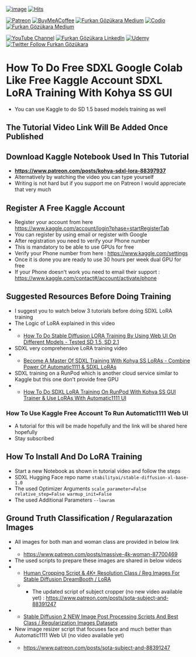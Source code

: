 [![image](https://img.shields.io/discord/772774097734074388?label=Discord&logo=discord)](https://discord.com/servers/software-engineering-courses-secourses-772774097734074388) [![Hits](https://hits.seeyoufarm.com/api/count/incr/badge.svg?url=https%3A%2F%2Fgithub.com%2FFurkanGozukara%2FStable-Diffusion%2Fblob%2Fmain%2FTutorials%2FHow-To-Do-Free-Google-Colab-Like-Kaggle-SDXL-LoRA-Training.md&count_bg=%2379C83D&title_bg=%239E0F0F&icon=apachespark.svg&icon_color=%23E7E7E7&title=views&edge_flat=false)](https://hits.seeyoufarm.com) 

[![Patreon](https://img.shields.io/badge/Patreon-Support%20Me-F2EB0E?style=for-the-badge&logo=patreon)](https://www.patreon.com/SECourses) [![BuyMeACoffee](https://img.shields.io/badge/Buy%20Me%20a%20Coffee-ffdd00?style=for-the-badge&logo=buy-me-a-coffee&logoColor=black)](https://www.buymeacoffee.com/DrFurkan) [![Furkan Gözükara Medium](https://img.shields.io/badge/Medium-Follow%20Me-800080?style=for-the-badge&logo=medium&logoColor=white)](https://medium.com/@furkangozukara) [![Codio](https://img.shields.io/static/v1?style=for-the-badge&message=Articles&color=4574E0&logo=Codio&logoColor=FFFFFF&label=CivitAI)](https://civitai.com/user/SECourses/articles) [![Furkan Gözükara Medium](https://img.shields.io/badge/DeviantArt-Follow%20Me-990000?style=for-the-badge&logo=deviantart&logoColor=white)](https://www.deviantart.com/monstermmorpg)

[![YouTube Channel](https://img.shields.io/badge/YouTube-SECourses-C50C0C?style=for-the-badge&logo=youtube)](https://www.youtube.com/SECourses)  [![Furkan Gözükara LinkedIn](https://img.shields.io/badge/LinkedIn-Follow%20Me-0077B5?style=for-the-badge&logo=linkedin&logoColor=white)](https://www.linkedin.com/in/furkangozukara/)   [![Udemy](https://img.shields.io/static/v1?style=for-the-badge&message=Stable%20Diffusion%20Course&color=A435F0&logo=Udemy&logoColor=FFFFFF&label=Udemy)](https://www.udemy.com/course/stable-diffusion-dreambooth-lora-zero-to-hero/) [![Twitter Follow Furkan Gözükara](https://img.shields.io/badge/Twitter-Follow%20Me-1DA1F2?style=for-the-badge&logo=twitter&logoColor=white)](https://twitter.com/GozukaraFurkan)

# How To Do Free SDXL Google Colab Like Free Kaggle Account SDXL LoRA Training With Kohya SS GUI
* You can use Kaggle to do SD 1.5 based models training as well

## The Tutorial Video Link Will Be Added Once Published

## Download Kaggle Notebook Used In This Tutorial 
* **https://www.patreon.com/posts/kohya-sdxl-lora-88397937**
* Alternatively by watching the video you can type yourself
* Writing is not hard but if you support me on Patreon I would appreciate that very much 

## Register A Free Kaggle Account

* Register your account from here https://www.kaggle.com/account/login?phase=startRegisterTab
* You can register by using email or register with Google
* After registration you need to verify your Phone number
* This is mandatory to be able to use GPUs for free
* Verify your Phone number from here : https://www.kaggle.com/settings
* Once it is done you are ready to use 30 hours per week dual GPU for free
* If your Phone doesn't work you need to email their support : https://www.kaggle.com/contact#/account/activate/phone

## Suggested Resources Before Doing Training

* I suggest you to watch below 3 tutorials before doing SDXL LoRA training
* The Logic of LoRA explained in this video
* * [How To Do Stable Diffusion LORA Training By Using Web UI On Different Models - Tested SD 1.5, SD 2.1](https://youtu.be/mfaqqL5yOO4)
* SDXL very comprehensive LoRA training video
* * [Become A Master Of SDXL Training With Kohya SS LoRAs - Combine Power Of Automatic1111 & SDXL LoRAs](https://youtu.be/sBFGitIvD2A)
* SDXL training on a RunPod which is another cloud service similar to Kaggle but this one don't provide free GPU
* * [How To Do SDXL LoRA Training On RunPod With Kohya SS GUI Trainer & Use LoRAs With Automatic1111 UI](https://youtu.be/-xEwaQ54DI4)

### How To Use Kaggle Free Account To Run Automatic1111 Web UI
* A tutorial for this will be made hopefully and the link will be shared here hopefully
* Stay subscribed

## How To Install And Do LoRA Training
* Start a new Notebook as shown in tutorial video and follow the steps
* SDXL Hugging Face repo name ```stabilityai/stable-diffusion-xl-base-1.0```
* The used Optimizer Arguments ```scale_parameter=False relative_step=False warmup_init=False```
* The used Additional Parameters ```--lowram```

## Ground Truth Classification / Regularazation Images
* All images for both man and woman class are provided in below link
* * https://www.patreon.com/posts/massive-4k-woman-87700469
* The used scripts to prepare these images are shared in below videos
* * [Human Cropping Script & 4K+ Resolution Class / Reg Images For Stable Diffusion DreamBooth / LoRA](https://youtu.be/QTYX0tgA5ho)
  * * The updated script of subject cropper (no new video available yet) : https://www.patreon.com/posts/sota-subject-and-88391247
* * [Stable Diffusion 2 NEW Image Post Processing Scripts And Best Class / Regularization Images Datasets](https://youtu.be/olX1mySE8HA)
* New image resizer script that focuses face and much better than Automatic1111 Web UI (no video available yet)
* * https://www.patreon.com/posts/sota-subject-and-88391247

